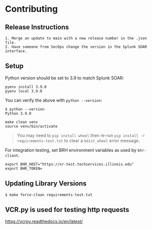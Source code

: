 # Contributing

## Release Instructions
    1. Merge an update to main with a new release number in the .json file. 
    2. Have someone from SecOps change the version in the Splunk SOAR interface.

## Setup

Python version should be set to 3.9 to match Splunk SOAR:

```shell
pyenv install 3.9.0
pyenv local 3.9.0
```

You can verify the above with `python --version`:
```
$ python --version
Python 3.9.0
```

```shell
make clean venv
source venv/bin/activate
```

> You may need to `pip install wheel` then re-run
> `pip install -r requirements-test.txt` to clear a `bdist_wheel` error message.

For integration testing, set BRH environment variables as used by `bhr-client`.

```shell
export BHR_HOST="https://nr-test.techservices.illinois.edu"
export BHR_TOKEN=
```

## Updating Library Versions

```shell
$ make force-clean requirements-test.txt
```

## VCR.py is used for testing http requests 
https://vcrpy.readthedocs.io/en/latest/
